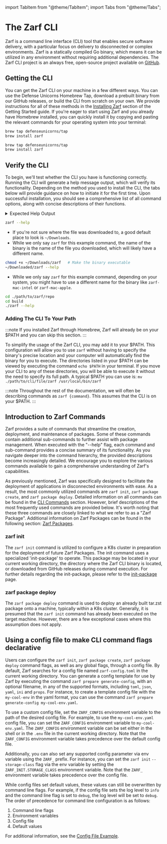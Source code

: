 import TabItem from "@theme/TabItem";
import Tabs from "@theme/Tabs";

# The Zarf CLI

<!-- TODO: @JPERRY This text seems a bit short, What else can we be saying here? -->
<!-- TODO: @JPERRY Is mentioning Cobra actually useful here? -->
<!-- TODO: @JPERRY Should I mention the OS and arch when talking about statically built binaries? -->

Zarf is a command line interface (CLI) tool that enables secure software delivery, with a particular focus on delivery to disconnected or complex environments. Zarf is a statically compiled Go binary, which means it can be utilized in any environment without requiring additional dependencies. The Zarf CLI project is an always free, open-source project available on [GitHub](https://github.com/defenseunicorns/zarf).

## Getting the CLI

<!-- TODO: @JPERRY Is it better to link to 'Installing Zarf' or should we repeat the information here? (check w/ Madeline) -->
<!-- TODO: @JPERRY Make sure the 'Installing Zarf' section if fully up to date with all the installation methods -->

You can get the Zarf CLI on your machine in a few different ways. You can use the Defense Unicorns Homebrew Tap, download a prebuilt binary from our GitHub releases, or build the CLI from scratch on your own. We provide instructions for all of these methods in the [Installing Zarf](../../3-getting-started/index.md#installing-zarf) section of the Getting Started guide. If you're eager to start using Zarf and you already have Homebrew installed, you can quickly install it by copying and pasting the relevant commands for your operating system into your terminal:

<!-- NOTE: The empty line after the '<TabItem ...>' lines are important for the rendering... -->
<Tabs>
<TabItem value="macOS" label="macOS" default>

```bash
brew tap defenseunicorns/tap
brew install zarf
```

</TabItem>

<TabItem value="Linux" label="Linux">

```bash
brew tap defenseunicorns/tap
brew install zarf
```

</TabItem>
</Tabs>

## Verify the CLI

<!-- TODO: @JPERRY A lot of this stuff could (and probably should) go in the 'Installing Zarf' section -->

To begin, we'll test whether the CLI you have is functioning correctly. Running the CLI will generate a help message output, which will verify its functionality. Depending on the method you used to install the CLI, the tabs below will provide guidance on how to initiate it for the first time. Upon successful installation, you should see a comprehensive list of all command options, along with concise descriptions of their functions.

<details><summary>Expected Help Output</summary>
<p>
The output of the help command should look <b>something</b> like this (CLI flags will also appear at the end of the output):

```text
Zarf eliminates the complexity of air gap software delivery for Kubernetes clusters and cloud native workloads
using a declarative packaging strategy to support DevSecOps in offline and semi-connected environments.

Usage:
  zarf [COMMAND]|[ZARF-PACKAGE]|[ZARF-YAML] [flags]
  zarf [command]

Available Commands:
  completion        Generate the autocompletion script for the specified shell
  connect           Access services or pods deployed in the cluster
  destroy           Tear it all down, we'll miss you Zarf...
  help              Help about any command
  init              Prepares a k8s cluster for the deployment of Zarf packages
  package           Zarf package commands for creating, deploying, and inspecting packages
  prepare           Tools to help prepare assets for packaging
  tools             Collection of additional tools to make airgap easier
  version           Displays the version of the Zarf binary
```

</p>
</details>

<Tabs>
<TabItem value="homebrew" label="Installed via Homebrew" default>

```bash
zarf --help
```

</TabItem>

<TabItem value="custom-install" label="Downloaded from Github">

- If you're not sure where the file was downloaded to, a good default place to look is `~/Downloads`.
- While we only say `zarf` for this example command, the name of the binary is the name of the file you downloaded, which will likely have a different name.

```bash
chmod +x ~/Downloads/zarf   # Make the binary executable
~/Downloaded/zarf --help
```

</TabItem>

<TabItem value="manually-built" label="Manually Built">

- While we only say `zarf` for this example command, depending on your system, you might have to use a different name for the binary like `zarf-mac-intel` or `zarf-mac-apple`.

```bash
cd ./path/to/zarf/repo
cd build
./zarf --help
```

</TabItem>

</Tabs>

### Adding The CLI To Your Path

:::note
If you installed Zarf through Homebrew, Zarf will already be on your $PATH and you can skip this section.
:::

To simplify the usage of the Zarf CLI, you may add it to your $PATH. This configuration will allow you to use `zarf` without having to specify the binary's precise location and your computer will automatically find the binary for you to execute. The directories listed in your $PATH can be viewed by executing the command `echo $PATH` in your terminal. If you move your CLI to any of these directories, you will be able to execute it without the need to specify its full path. A typical $PATH you can use is: `mv ./path/to/cli/file/zarf /usr/local/bin/zarf`

:::note
Throughout the rest of the documentation, we will often be describing commands as `zarf {command}`. This assumes that the CLI is on your $PATH.
:::

## Introduction to Zarf Commands

Zarf provides a suite of commands that streamline the creation, deployment, and maintenance of packages. Some of these commands contain additional sub-commands to further assist with package management. When executed with the "--help" flag, each command and sub-command provides a concise summary of its functionality. As you navigate deeper into the command hierarchy, the provided descriptions become increasingly detailed. We encourage you to explore the various commands available to gain a comprehensive understanding of Zarf's capabilities.

As previously mentioned, Zarf was specifically designed to facilitate the deployment of applications in disconnected environments with ease. As a result, the most commonly utilized commands are `zarf init`, `zarf package create`, and `zarf package deploy`. Detailed information on all commands can be found in the [CLI Commands](./100-cli-commands/zarf.md) section. However, brief descriptions of the most frequently used commands are provided below. It's worth noting that these three commands are closely linked to what we refer to as a "Zarf Package". Additional information on Zarf Packages can be found in the following section: [Zarf Packages](../2-zarf-packages/1-zarf-packages.md).

### zarf init

<!-- TODO: Find a good place to talk about what the init command is actually doing (there's a lot of special magic sauce going on with that command) -->

The `zarf init` command is utilized to configure a K8s cluster in preparation for the deployment of future Zarf Packages. The init command uses a specialized 'init-package' to operate. This package may be located in your current working directory, the directory where the Zarf CLI binary is located, or downloaded from GitHub releases during command execution. For further details regarding the init-package, please refer to the [init-package](../2-zarf-packages/3-the-zarf-init-package.md) page.

### zarf package deploy

<!-- The most common use case (like 99.9% of the time) is deploying onto a k8s cluster.. but that doesn't HAVE to be the case.. How do I write the docs for this then? -->
<!-- TODO: Write some docs (or redirect to other docs) describing when you would be able to do a `zarf package deploy` before a `zarf init` -->

The `zarf package deploy` command is used to deploy an already built tar.zst package onto a machine, typically within a K8s cluster. Generally, it is presumed that the `zarf init` command has already been executed on the target machine. However, there are a few exceptional cases where this assumption does not apply.

## Using a config file to make CLI command flags declarative

Users can configure the `zarf init`, `zarf package create`, `zarf package deploy` command flags, as well as any global flags, through a config file. By default, Zarf searches for a config file named `zarf-config.toml` in the current working directory. You can generate a config template for use by Zarf by executing the command `zarf prepare generate-config`, with an optional filename, in any of the supported formats, including `toml`, `json`, `yaml`, `ini` and `props`. For instance, to create a template config file with the `my-cool-env` in the yaml format, you can use the command `zarf prepare generate-config my-cool-env.yaml`.

To use a custom config file, set the `ZARF_CONFIG` environment variable to the path of the desired config file. For example, to use the `my-cool-env.yaml` config file, you can set the `ZARF_CONFIG` environment variable to `my-cool-env.yaml`. The `ZARF_CONFIG` environment variable can be set either in the shell or in the `.env` file in the current working directory. Note that the `ZARF_CONFIG` environment variable takes precedence over the default config file.

Additionally, you can also set any supported config parameter via env variable using the `ZARF_` prefix. For instance, you can set the `zarf init` `--storage-class` flag via the env variable by setting the `ZARF_INIT.STORAGE_CLASS` environment variable. Note that the `ZARF_` environment variable takes precedence over the config file.

While config files set default values, these values can still be overwritten by command line flags. For example, if the config file sets the log level to `info` and the command line flag is set to `debug`, the log level will be set to `debug`. The order of precedence for command line configuration is as follows:

1. Command line flags
2. Environment variables
3. Config file
4. Default values

For additional information, see the [Config File Example](../../../examples/config-file/README.md).
